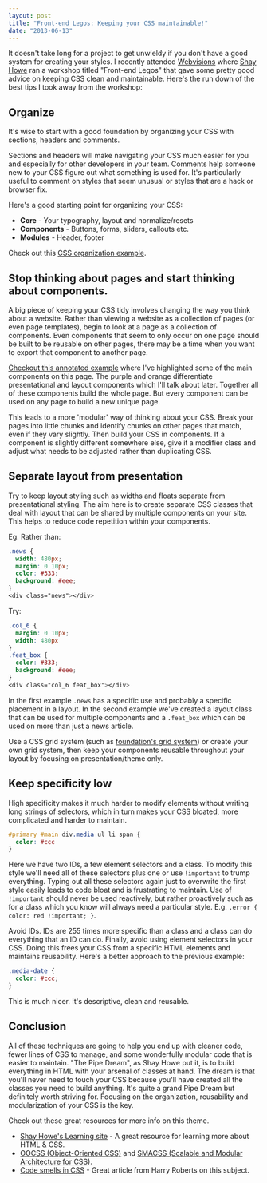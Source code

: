 ```yaml
---
layout: post
title: "Front-end Legos: Keeping your CSS maintainable!"
date: "2013-06-13"
---
```


It doesn't take long for a project to get unwieldy if you don't have a good system for creating your styles. I recently attended [Webvisions](http://webvisionsevent.com) where [Shay Howe](http://shayhowe.com) ran a workshop titled "Front-end Legos" that gave some pretty good advice on keeping CSS clean and maintainable. Here's the run down of the best tips I took away from the workshop:

## Organize

It's wise to start with a good foundation by organizing your CSS with sections, headers and comments.

Sections and headers will make navigating your CSS much easier for you and especially for other developers in your team. Comments help someone new to your CSS figure out what something is used for. It's particularly useful to comment on styles that seem unusual or styles that are a hack or browser fix.

Here's a good starting point for organizing your CSS:


* **Core** - Your typography, layout and normalize/resets
* **Components** - Buttons, forms, sliders, callouts etc.
* **Modules** - Header, footer


Check out this [CSS organization example](https://gist.github.com/pietvanzoen/d2c1ca48248d5a3a38b0).

## Stop thinking about pages and start thinking about components.

A big piece of keeping your CSS tidy involves changing the way you think about a website. Rather than viewing a website as a collection of pages (or even page templates), begin to look at a page as a collection of components. Even components that seem to only occur on one page should be built to be reusable on other pages, there may be a time when you want to export that component to another page.

[Checkout this annotated example](http://cl.ly/PlxB) where I've highlighted some of the main components on this page. The purple and orange differentiate presentational and layout components which I'll talk about later. Together all of these components build the whole page. But every component can be used on any page to build a new unique page.

This leads to a more 'modular' way of thinking about your CSS. Break your pages into little chunks and identify chunks on other pages that match, even if they vary slightly. Then build your CSS in components.  If a component is slightly different somewhere else, give it a modifier class and adjust what needs to be adjusted rather than duplicating CSS.

## Separate layout from presentation

Try to keep layout styling such as widths and floats separate from presentational styling. The aim here is to create separate CSS classes that deal with layout that can be shared by multiple components on your site. This helps to reduce code repetition within your components.

Eg. Rather than:

```css
.news {
  width: 480px;
  margin: 0 10px;
  color: #333;
  background: #eee;
}
<div class="news"></div>
```

Try:

```css
.col_6 {
  margin: 0 10px;
  width: 480px
}
.feat_box {
  color: #333;
  background: #eee;
}
<div class="col_6 feat_box"></div>
```

In the first example `.news` has a specific use and probably a specific placement in a layout. In the second example we've created a layout class that can be used for multiple components and a `.feat_box` which can be used on more than just a news article.

Use a CSS grid system (such as [foundation's grid system](http://foundation.zurb.com/grid.php)) or create your own grid system, then keep your components reusable throughout your layout by focusing on presentation/theme only.

## Keep specificity low

High specificity makes it much harder to modify elements without writing long strings of selectors, which in turn makes your CSS bloated, more complicated and harder to maintain.

```css
#primary #main div.media ul li span {
  color: #ccc
}
```


Here we have two IDs, a few element selectors and a class. To modify this style we'll need all of these selectors plus one or use `!important` to trump everything. Typing out all these selectors again just to overwrite the first style easily leads to code bloat and is frustrating to maintain. Use of `!important` should never be used reactively, but rather proactively such as for a class which you know will always need a particular style. E.g. `.error { color: red !important; }`.

Avoid IDs. IDs are 255 times more specific than a class and a class can do everything that an ID can do. Finally, avoid using element selectors in your CSS. Doing this frees your CSS from a specific HTML elements and maintains reusability. Here's a better approach to the previous example:

```css
.media-date {
  color: #ccc;
}
```

This is much nicer. It's descriptive, clean and reusable.

## Conclusion

All of these techniques are going to help you end up with cleaner code, fewer lines of CSS to manage, and some wonderfully modular code that is easier to maintain. "The Pipe Dream", as Shay Howe put it, is to build everything in HTML with your arsenal of classes at hand. The dream is that you'll never need to touch your CSS because you'll have created all the classes you need to build anything. It's quite a grand Pipe Dream but definitely worth striving for. Focusing on the organization, reusability and modularization of your CSS is the key.

Check out these great resources for more info on this theme.


* [Shay Howe's Learning site](http://learn.shayhowe.com) - A great resource for learning more about HTML &amp; CSS.
* [OOCSS (Object-Oriented CSS)](http://oocss.org) and [SMACSS (Scalable and Modular Architecture for CSS)](http://smacss.com).
* [Code smells in CSS](http://csswizardry.com/2012/11/code-smells-in-css/) - Great article from Harry Roberts on this subject.
